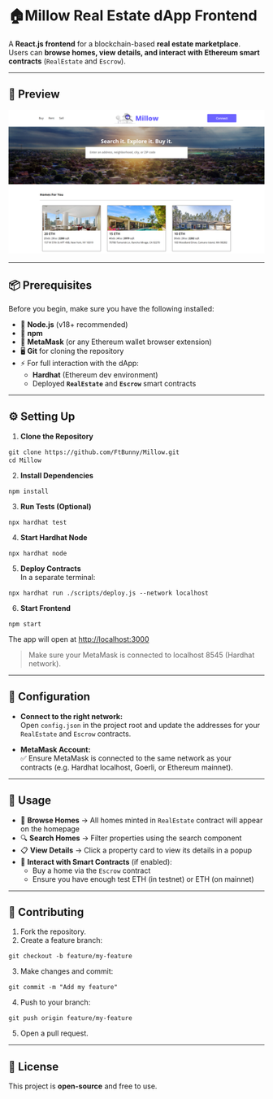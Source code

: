 # 🏠**Millow** Real Estate dApp Frontend  

A **React.js frontend** for a blockchain-based **real estate marketplace**.  
Users can **browse homes, view details, and interact with Ethereum smart contracts** (`RealEstate` and `Escrow`).  

---

## 🔎 Preview  

![App Screenshot](src/assets/screenshot.png)  

---

## 📦 Prerequisites  

Before you begin, make sure you have the following installed:  

- 📌 **Node.js** (v18+ recommended)  
- 📌 **npm**  
- 🔗 **MetaMask** (or any Ethereum wallet browser extension)  
- 🖥️ **Git** for cloning the repository  
- ⚡ For full interaction with the dApp:  
  - **Hardhat** (Ethereum dev environment)  
  - Deployed **`RealEstate`** and **`Escrow`** smart contracts  

---

## ⚙️ Setting Up  

 1. **Clone the Repository**

  ```
  git clone https://github.com/FtBunny/Millow.git
  cd Millow
  ```

2. **Install Dependencies**
  ```
  npm install
  ```

3. **Run Tests (Optional)**
  ```
  npx hardhat test
  ```

4. **Start Hardhat Node**
  ```
  npx hardhat node
  ```

5. **Deploy Contracts**  
  In a separate terminal:
  ```
  npx hardhat run ./scripts/deploy.js --network localhost
  ```

6. **Start Frontend**
  ```
  npm start
  ```
  The app will open at [http://localhost:3000](http://localhost:3000)

  > Make sure your MetaMask is connected to localhost 8545 (Hardhat network).

---

##  🔧 Configuration

- **Connect to the right network:**  
Open `config.json` in the project root and update the addresses for your `RealEstate` and `Escrow` contracts. 

- **MetaMask Account:**  
✅ Ensure MetaMask is connected to the same network as your contracts (e.g. Hardhat localhost, Goerli, or Ethereum mainnet).


---

## 🚀 Usage  

- 🏡 **Browse Homes** → All homes minted in `RealEstate` contract will appear on the homepage  
- 🔍 **Search Homes** → Filter properties using the search component  
- 📋 **View Details** → Click a property card to view its details in a popup  
- 🔑 **Interact with Smart Contracts** (if enabled):  
  - Buy a home via the `Escrow` contract  
  - Ensure you have enough test ETH (in testnet) or ETH (on mainnet)  

---

##  🤝 Contributing

1. Fork the repository.
2. Create a feature branch:
  ```
  git checkout -b feature/my-feature
  ```
3. Make changes and commit:
  ```
  git commit -m "Add my feature"
  ```
4. Push to your branch:
  ```
  git push origin feature/my-feature
  ```
5. Open a pull request.

---

## 📜 License  

This project is **open-source** and free to use.  
